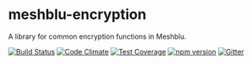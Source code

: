 # meshblu-encryption
A library for common encryption functions in Meshblu.

[![Build Status](https://travis-ci.org/octoblu/meshblu-encryption.svg?branch=master)](https://travis-ci.org/octoblu/meshblu-encryption)
[![Code Climate](https://codeclimate.com/github/octoblu/meshblu-encryption/badges/gpa.svg)](https://codeclimate.com/github/octoblu/meshblu-encryption)
[![Test Coverage](https://codeclimate.com/github/octoblu/meshblu-encryption/badges/coverage.svg)](https://codeclimate.com/github/octoblu/meshblu-encryption)
[![npm version](https://badge.fury.io/js/meshblu-encryption.svg)](http://badge.fury.io/js/meshblu-encryption)
[![Gitter](https://badges.gitter.im/octoblu/help.svg)](https://gitter.im/octoblu/help)

